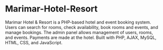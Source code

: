 # Marimar-Hotel-Resort
Marimar Hotel &amp; Resort is a PHP-based hotel and event booking system. Users can search for rooms, check availability, book rooms and events, and manage bookings. The admin panel allows management of users, rooms, and events. Payments are made at the hotel. Built with PHP, AJAX, MySQL, HTML, CSS, and JavaScript.
 




 

 
